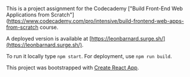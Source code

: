 This is a project assignment for the Codecademy ["Build Front-End Web Applications from Scratch"](https://www.codecademy.com/pro/intensive/build-frontend-web-apps-from-scratch course.

A deployed version is available at [https://leonbarnard.surge.sh/](https://leonbarnard.surge.sh/). 

To run it locally type `npm start`. For deployment, use `npm run build`.

This project was bootstrapped with [Create React App](https://github.com/facebookincubator/create-react-app).
